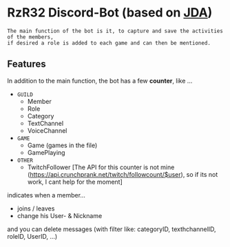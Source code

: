 # RzR32 Discord-Bot (based on [JDA](https://github.com/DV8FromTheWorld/JDA))

```
The main function of the bot is it, to capture and save the activities of the members,
if desired a role is added to each game and can then be mentioned.
```

## Features
In addition to the main function, the bot has a few **counter**, like ...

- `GUILD`
    - Member
    - Role
    - Category
    - TextChannel
    - VoiceChannel
- `GAME`
    - Game (games in the file)
    - GamePlaying
- `OTHER`
    - TwitchFollower [The API for this counter is not mine (https://api.crunchprank.net/twitch/followcount/$user), so if its not work, I cant help for the moment]
 
indicates when a member...
+ joins / leaves
+ change his User- & Nickname

and you can delete messages (with filter like: categoryID, texthchannelID, roleID, UserID, ...)

